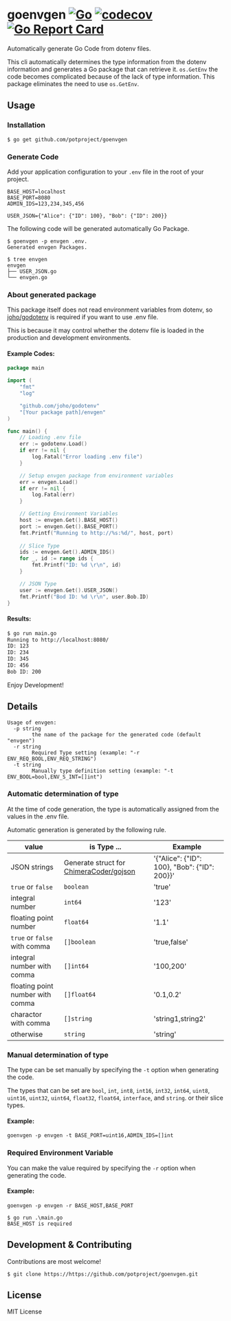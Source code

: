 # goenvgen [![Go](https://github.com/potproject/goenvgen/actions/workflows/go.yml/badge.svg?branch=master)](https://github.com/potproject/goenvgen/actions/workflows/go.yml) [![codecov](https://codecov.io/gh/potproject/goenvgen/branch/master/graph/badge.svg?token=FWVQKED8BO)](https://codecov.io/gh/potproject/goenvgen) [![Go Report Card](https://goreportcard.com/badge/github.com/potproject/goenvgen)](https://goreportcard.com/report/github.com/potproject/goenvgen)

Automatically generate Go Code from dotenv files.

This cli automatically determines the type information from the dotenv information and generates a Go package that can retrieve it.
`os.GetEnv` the code becomes complicated because of the lack of type information.
This package eliminates the need to use `os.GetEnv`.

## Usage

### Installation

```
$ go get github.com/potproject/goenvgen
```

### Generate Code

Add your application configuration to your `.env` file in the root of your project.

```
BASE_HOST=localhost
BASE_PORT=8080
ADMIN_IDS=123,234,345,456

USER_JSON={"Alice": {"ID": 100}, "Bob": {"ID": 200}}
```

The following code will be generated automatically Go Package.

```
$ goenvgen -p envgen .env.
Generated envgen Packages.

$ tree envgen
envgen
├── USER_JSON.go
└── envgen.go
```

### About generated package

This package itself does not read environment variables from dotenv, so [joho/godotenv](https://github.com/joho/godotenv) is required if you want to use .env file.

This is because it may control whether the dotenv file is loaded in the production and development environments.

#### Example Codes:

```go
package main

import (
	"fmt"
	"log"

	"github.com/joho/godotenv"
	"[Your package path]/envgen"
)

func main() {
	// Loading .env file
	err := godotenv.Load()
	if err != nil {
		log.Fatal("Error loading .env file")
	}

	// Setup envgen package from environment variables
	err = envgen.Load()
	if err != nil {
		log.Fatal(err)
	}

	// Getting Environment Variables
	host := envgen.Get().BASE_HOST()
	port := envgen.Get().BASE_PORT()
	fmt.Printf("Running to http://%s:%d/", host, port)
  
	// Slice Type
	ids := envgen.Get().ADMIN_IDS()
	for _, id := range ids {
		fmt.Printf("ID: %d \r\n", id)
	}

	// JSON Type
	user := envgen.Get().USER_JSON()
	fmt.Printf("Bod ID: %d \r\n", user.Bob.ID)
}

```

#### Results:
```bash
$ go run main.go
Running to http://localhost:8080/
ID: 123 
ID: 234
ID: 345
ID: 456
Bob ID: 200
```

Enjoy Development!

## Details

```
Usage of envgen:
  -p string
        the name of the package for the generated code (default "envgen")
  -r string
        Required Type setting (example: "-r ENV_REQ_BOOL,ENV_REQ_STRING")
  -t string
        Manually type definition setting (example: "-t ENV_BOOL=bool,ENV_S_INT=[]int")
```

### Automatic determination of type

At the time of code generation, the type is automatically assigned from the values in the .env file.

Automatic generation is generated by the following rule.

|  value  |  is Type ...  | Example |
| ---- | ---- | ---- |
| JSON strings  |  Generate struct for [ChimeraCoder/gojson](https://github.com/ChimeraCoder/gojson)  | '{"Alice": {"ID": 100}, "Bob": {"ID": 200}}' |
| `true` or `false`  |  `boolean`  | 'true' |
| integral number  |  `int64`  | '123' |
| floating point number | `float64` | '1.1' |
| `true` or `false` with comma | `[]boolean` | 'true,false' |
| integral number with comma | `[]int64` | '100,200' |
| floating point number with comma | `[]float64` | '0.1,0.2' |
| charactor with comma | `[]string` | 'string1,string2' |
| otherwise | `string` | 'string' |

### Manual determination of type

The type can be set manually by specifying the `-t` option when generating the code.

The types that can be set are `bool`, `int`, `int8`, `int16`, `int32`, `int64`, `uint8`, `uint16`, `uint32`, `uint64`, `float32`, `float64`, `interface`, and `string`. or their slice types.

#### Example:
```
goenvgen -p envgen -t BASE_PORT=uint16,ADMIN_IDS=[]int
```

### Required Environment Variable

You can make the value required by specifying the `-r` option when generating the code.

#### Example:
```
goenvgen -p envgen -r BASE_HOST,BASE_PORT
```

```
$ go run .\main.go
BASE_HOST is required
```

## Development & Contributing

Contributions are most welcome!

```
$ git clone https://https://github.com/potproject/goenvgen.git
```

## License

MIT License
